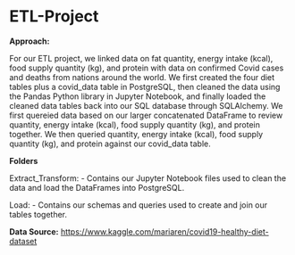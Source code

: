 # ETL-Project

**Approach:**

For our ETL project, we linked data on fat quantity, energy intake (kcal), food supply quantity (kg), and protein with data on confirmed Covid cases and deaths from nations around the world. We first created the four diet tables plus a covid_data table in PostgreSQL, then cleaned the data using the Pandas Python library in Jupyter Notebook, and finally loaded the cleaned data tables back into our SQL database through SQLAlchemy. We first quereied data based on our larger concatenated DataFrame to review quantity, energy intake (kcal), food supply quantity (kg), and protein together. We then queried quantity, energy intake (kcal), food supply quantity (kg), and protein against our covid_data table.

**Folders**

  Extract_Transform:
    - Contains our Jupyter Notebook files used to clean the data and load the DataFrames into PostgreSQL.
    
  Load:
    - Contains our schemas and queries used to create and join our tables together. 

**Data Source:** https://www.kaggle.com/mariaren/covid19-healthy-diet-dataset 

